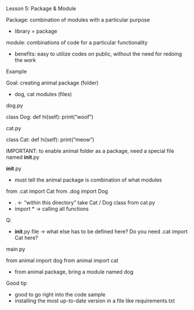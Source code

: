 Lesson 5: Package & Module

Package: combination of modules with a particular purpose
* library = package

module: combinations of code for a particular functionality
* benefits: easy to utilize codes on public, without the need for redoing the work

Example

Goal: creating animal package (folder)
* dog, cat modules (files)

dog.py

class Dog:
	def hi(self):
		print(“woof”)

cat.py

class Cat:
	def hi(self):
		print(“meow”)

IMPORTANT: to enable animal folder as a package, need a special file named __init__.py

__init__.py
* must tell the animal package is combination of what modules

from .cat import Cat
from .dog import Dog

* . <- “within this directory” take Cat / Dog class from cat.py
* import * -> calling all functions

Q:
* __init__.py file -> what else has to be defined here? Do you need .cat import Cat here?

main.py

from animal import dog 
from animal import cat

* from animal package, bring a module named dog

Good tip
* good to go right into the code sample
* installing the most up-to-date version in a file like requirements.txt



